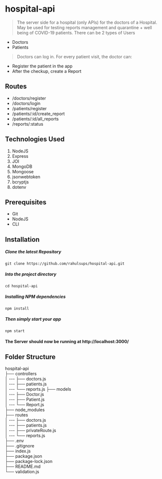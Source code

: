 # hospital-api
> The server side for a hospital (only APIs) for the doctors of a Hospital. May be used for testing reports management and quarantine + well being of COVID-19 patients.
> There can be 2 types of Users
  - Doctors
  - Patients
> Doctors can log in. For every patient visit, the doctor can:
  - Register the patient in the app
  - After the checkup, create a Report

## Routes
  - /doctors/register
  - /doctors/login
  - /patients/register
  - /patients/:id/create_report
  - /patients/:id/all_reports
  - /reports/:status

## Technologies Used
1.  NodeJS
2.  Express
3.  JOI
4.  MongoDB
5.  Mongoose
6.  jsonwebtoken
7.  bcryptjs
8.  dotenv

## Prerequisites
- Git
- NodeJS
- CLI

## Installation

##### Clone the latest Repository

`git clone https://github.com/rahulsups/hospital-api.git`

##### Into the project directory

`cd hospital-api`

##### Installing NPM dependencies

`npm install`

##### Then simply start your app

`npm start`

#### The Server should now be running at http://localhost:3000/

## Folder Structure

hospital-api <br>
├── controllers <br>
│ --- ├── doctors.js <br>
│ --- ├── patients.js <br>
│ --- └── reports.js
├── models <br>
│ --- ├── Doctor.js <br>
│ --- ├── Patient.js <br>
│ --- └── Report.js <br>
├── node_modules <br>
├── routes <br>
│ --- ├── doctors.js <br>
│ --- ├── patients.js <br>
│ --- ├── privateRoute.js <br>
│ --- └── reports.js <br>
├── .env <br>
├── .gitignore <br>
├── index.js <br>
├── package.json <br>
├── package-lock.json <br>
├── README.md <br>
└── validation.js <br>
